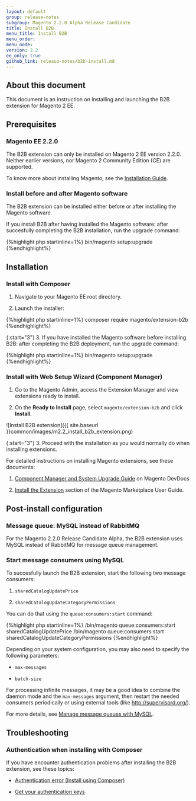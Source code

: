 ```yaml
---
layout: default
group: release-notes
subgroup: Magento 2.2.0 Alpha Release Candidate
title: Install B2B
menu_title: Install B2B
menu_order:
menu_node:
version: 2.2
ee_only: true
github_link: release-notes/b2b-install.md
---
```


## About this document

This document is an instruction on installing and launching the B2B extension for Magento 2 EE.

## Prerequisites

### Magento EE 2.2.0

The B2B extension can only be installed on Magento 2 EE version 2.2.0. Neither earlier versions, nor Magento 2 Community Edition (CE) are supported.

To know more about installing Magento, see the [Installation Guide](http://devdocs.magento.com/guides/v2.0/install-gde/bk-install-guide.html).

### Install before and after Magento software

The B2B extension can be installed either before or after installing the Magento software.

If you install B2B after having installed the Magento software: after succesfully completing the B2B installation, run the upgrade command:

{%highlight php startinline=1%}
bin/magento setup:upgrade
{%endhighlight%}

## Installation

### Install with Composer

1. Navigate to your Magento EE root directory.

2. Launch the installer:

{%highlight php startinline=1%}
composer require magento/extension-b2b
{%endhighlight%}

{:start="3"}
3. If you have installed the Magento software before installing B2B: after completing the B2B deployment, run the upgrade command:

{%highlight php startinline=1%}
bin/magento setup:upgrade
{%endhighlight%}

### Install with Web Setup Wizard (Component Manager)

1. Go to the Magento Admin, access the Extension Manager and view extensions ready to install.

2. On the **Ready to Install** page, select `magento/extension-b2b` and click **Install**.

![Install B2B extension]({{ site.baseurl }}common/images/m2.2_install_b2b_extension.png)

{:start="3"}
3. Proceed with the installation as you would normally do when installing extensions.

For detailed instructions on installing Magento extensions, see these documents:

1. [Component Manager and System Upgrade Guide]({{page.baseurl}}comp-mgr/bk-compman-upgrade-guide.html) on Magento DevDocs

2. [Install the Extension](http://docs.magento.com/marketplace/user_guide/quick-tour/install-extension.html) section of the Magento Marketplace User Guide.

## Post-install configuration

### Message queue: MySQL instead of RabbitMQ

For the Magento 2.2.0 Release Candidate Alpha, the B2B extension uses MySQL instead of RabbitMQ for message queue management.

### Start message consumers using MySQL

To succesfully launch the B2B extension, start the following two message consumers:

1. `sharedCatalogUpdatePrice`

2. `sharedCatalogUpdateCategoryPermissions`

You can do that using the `queue:consumers:start` command:

{%highlight php startinline=1%}
/bin/magento queue:consumers:start sharedCatalogUpdatePrice
/bin/magento queue:consumers:start sharedCatalogUpdateCategoryPermissions
{%endhighlight%}

Depending on your system configuration, you may also need to specify the following parameters:

* `max-messages`

* `batch-size`

For processing infinite messages, it may be a good idea to combine the daemon mode and the `max-messages` argument, then restart the needed consumers periodically or using external tools (like http://supervisord.org/).

For more details, see [Manage message queues with MySQL]({{page.baseurl}}config-guide/mq/manage-mysql.html).

## Troubleshooting

### Authentication when installing with Composer

If you have encounter authentication problems after installing the B2B extension, see these topics:

* [Authentication error (Install using Composer)]({{page.baseurl}}install-gde/install/cli/install-cli-sample-data-composer.html)

* [Get your authentication keys]({{page.baseurl}}install-gde/prereq/connect-auth.html)
